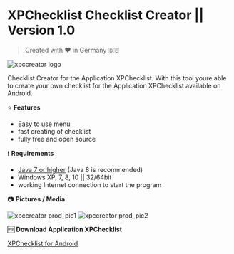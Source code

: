 # XPChecklist Checklist Creator || Version 1.0

> Created with :heart: in Germany :de:

![xpccreator logo](https://i.imgur.com/fBL5WBJ.jpg)

Checklist Creator for the Application XPChecklist. With this tool youre able to create your own checklist for the Application XPChecklist available on Android.


:star: **Features**

- Easy to use menu
- fast creating of checklist
- fully free and open source

:exclamation: **Requirements**

- [Java 7 or higher](https://java.com/de/download/) (Java 8 is recommended)
- Windows XP, 7, 8, 10 || 32/64bit
- working Internet connection to start the program

:camera: **Pictures / Media**

![xpccreator prod_pic1](https://i.imgur.com/AopnZFR.jpg)
![xpccreator prod_pic2](https://i.imgur.com/TiBgCTR.jpg)



:free: **Download Application XPChecklist**

[XPChecklist for Android](https://play.google.com/store/apps/details?id=de.skygp.akego.xpchecklist)
